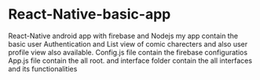 # React-Native-basic-app
React-Native android app with firebase and Nodejs
my app contain the basic user Authentication and List view of comic charecters and also user profile view also available.
Config.js file contain the firebase configuratios
App.js file contain the all root.
and interface folder contain the all interfaces and its functionalities
